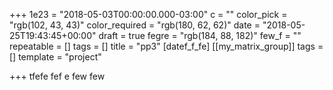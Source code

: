 +++
1e23 = "2018-05-03T00:00:00.000-03:00"
c = ""
color_pick = "rgb(102, 43, 43)"
color_required = "rgb(180, 62, 62)"
date = "2018-05-25T19:43:45+00:00"
draft = true
fegre = "rgb(184, 88, 182)"
few_f = ""
repeatable = []
tags = []
title = "pp3"
[datef_f_fe]
[[my_matrix_group]]
tags = []
template = "project"

+++
tfefe fef e few few